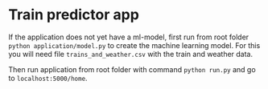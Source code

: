 # Train predictor app

If the application does not yet have a ml-model, first run from root folder `python application/model.py` to create the machine learning model. For this you will need file `trains_and_weather.csv` with the train and weather data.

Then run application from root folder with command `python run.py` and go to `localhost:5000/home`.
